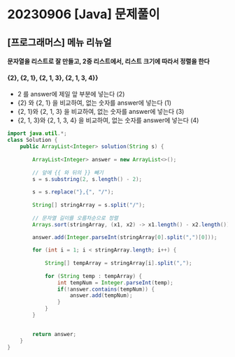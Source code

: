 # 20230906 [Java] 문제풀이 





## [프로그래머스] 메뉴 리뉴얼



#### 문자열을 리스트로 잘 만들고, 2중 리스트에서, 리스트 크기에 따라서 정렬을 한다



#### {2}, {2, 1}, {2, 1, 3}, {2, 1, 3, 4}}

- 2 를 answer에 제일 앞 부분에 넣는다 (2)
- {2} 와 {2, 1} 을 비교하여, 없는 숫자를 answer에 넣는다 (1)
- {2, 1}와 {2, 1, 3} 을 비교하여, 없는 숫자를 answer에 넣는다 (3)
- {2, 1, 3}와 {2, 1, 3, 4} 을 비교하여, 없는 숫자를 answer에 넣는다 (4)



```java
import java.util.*;
class Solution {
    public ArrayList<Integer> solution(String s) {
        
        ArrayList<Integer> answer = new ArrayList<>();
        
        // 앞에 {{ 와 뒤의 }} 빼기
        s = s.substring(2, s.length() - 2);
        
        s = s.replace("},{", "/");
        
        String[] stringArray = s.split("/");
        
        // 문자열 길이를 오름차순으로 정렬
        Arrays.sort(stringArray, (x1, x2) -> x1.length() - x2.length());
        
        answer.add(Integer.parseInt(stringArray[0].split(",")[0]));

        for (int i = 1; i < stringArray.length; i++) {
            
            String[] tempArray = stringArray[i].split(",");
            
            for (String temp : tempArray) {
                int tempNum = Integer.parseInt(temp);
                if(!answer.contains(tempNum)) {
                    answer.add(tempNum);
                }
            }
        }

        
        return answer;
    }
}
```

